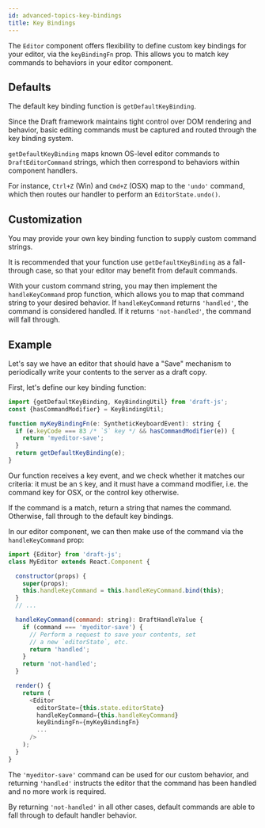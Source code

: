 ```yaml
---
id: advanced-topics-key-bindings
title: Key Bindings
---
```


The `Editor` component offers flexibility to define custom key bindings
for your editor, via the `keyBindingFn` prop. This allows you to match key
commands to behaviors in your editor component.

## Defaults

The default key binding function is `getDefaultKeyBinding`.

Since the Draft framework maintains tight control over DOM rendering and
behavior, basic editing commands must be captured and routed through the key
binding system.

`getDefaultKeyBinding` maps known OS-level editor commands to `DraftEditorCommand`
strings, which then correspond to behaviors within component handlers.

For instance, `Ctrl+Z` (Win) and `Cmd+Z` (OSX) map to the `'undo'` command,
which then routes our handler to perform an `EditorState.undo()`.

## Customization

You may provide your own key binding function to supply custom command strings.

It is recommended that your function use `getDefaultKeyBinding` as a
fall-through case, so that your editor may benefit from default commands.

With your custom command string, you may then implement the `handleKeyCommand`
prop function, which allows you to map that command string to your desired
behavior. If `handleKeyCommand` returns `'handled'`, the command is considered
handled. If it returns `'not-handled'`, the command will fall through.

## Example

Let's say we have an editor that should have a "Save" mechanism to periodically
write your contents to the server as a draft copy.

First, let's define our key binding function:

```js
import {getDefaultKeyBinding, KeyBindingUtil} from 'draft-js';
const {hasCommandModifier} = KeyBindingUtil;

function myKeyBindingFn(e: SyntheticKeyboardEvent): string {
  if (e.keyCode === 83 /* `S` key */ && hasCommandModifier(e)) {
    return 'myeditor-save';
  }
  return getDefaultKeyBinding(e);
}
```

Our function receives a key event, and we check whether it matches our criteria:
it must be an `S` key, and it must have a command modifier, i.e. the command
key for OSX, or the control key otherwise.

If the command is a match, return a string that names the command. Otherwise,
fall through to the default key bindings.

In our editor component, we can then make use of the command via the
`handleKeyCommand` prop:

```js
import {Editor} from 'draft-js';
class MyEditor extends React.Component {

  constructor(props) {
    super(props);
    this.handleKeyCommand = this.handleKeyCommand.bind(this);
  }
  // ...

  handleKeyCommand(command: string): DraftHandleValue {
    if (command === 'myeditor-save') {
      // Perform a request to save your contents, set
      // a new `editorState`, etc.
      return 'handled';
    }
    return 'not-handled';
  }

  render() {
    return (
      <Editor
        editorState={this.state.editorState}
        handleKeyCommand={this.handleKeyCommand}
        keyBindingFn={myKeyBindingFn}
        ...
      />
    );
  }
}
```

The `'myeditor-save'` command can be used for our custom behavior, and returning
`'handled'` instructs the editor that the command has been handled and no more work
is required.

By returning `'not-handled'` in all other cases, default commands are able to fall
through to default handler behavior.

